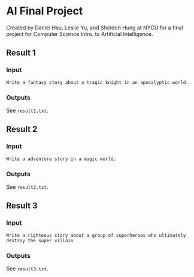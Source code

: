 # AI Final Project
Created by Daniel Hsu, Leslie Yu, and Sheldon Hung at NYCU for a final project for Computer Science Intro. to Artificial Intelligence.

## Result 1
### Input
`Write a fantasy story about a tragic knight in an apocalyptic world.`

### Outputs
See `result1.txt`.

## Result 2
### Input
`Write a adventure story in a magic world.`

### Outputs
See `result2.txt`.

## Result 3
### Input
`Write a righteous story about a group of superheroes who ultimately destroy the super villain`

### Outputs
See `result3.txt`.
